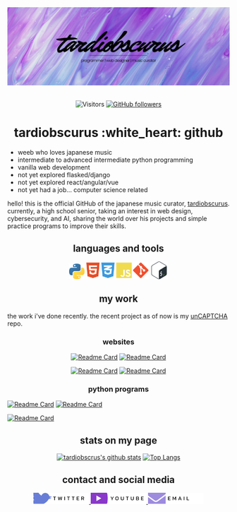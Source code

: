 <img src="main-banner.png" alt="main banner">

<div align="center">

<br/>

![Visitors](https://visitor-badge.laobi.icu/badge?page_id=rafnixg.rafnixg) [![GitHub followers](https://img.shields.io/github/followers/tardiobscurus.svg?style=social&label=Follow&maxAge=2592000)](https://github.com/tardiobscurus?tab=followers)

</div>


<h1 align="center">tardiobscurus :white_heart: github</h1>

- weeb who loves japanese music
- intermediate to advanced intermediate python programming
- vanilla web development
- not yet explored flasked/django
- not yet explored react/angular/vue
- not yet had a job... computer science related

hello! this is the official GitHub of the japanese music curator, [tardiobscurus](https://youtube.com/c/tardiobscurus). currently, a high school senior, taking an interest in web design, cybersecurity, and AI, sharing the world over his projects and simple practice programs to improve their skills.



<h2 align="center">languages and tools</h2>  
<div align="center">
<img src="images/python.svg" height="35px" title="python3"/> <img src="images/html5.svg" height="40px" title="html5"/> <img src="images/css3.svg" height="40px" title="css3"/> <img src="images/js.svg" height="40px" title="js"/> <img src="images/git.svg" height="40px" title="git"> <img src="images/bash.svg" height="40px" title="bash">
</div>



<h2 align="center">my work</h2>

the work i've done recently. the recent project as of now is my [unCAPTCHA](https://github.com/tardiobscurus/unCAPTCHA) repo.

<h3 align="center">websites</h3>

<div align="center">

[![Readme Card](https://github-readme-stats.vercel.app/api/pin/?username=tardiobscurus&repo=japanese-club&theme=midnight-purple)](https://github.com/tardiobscurus/japanese-club) [![Readme Card](https://github-readme-stats.vercel.app/api/pin/?username=tardiobscurus&repo=chs_technology_pathway&theme=midnight-purple)](https://github.com/tardiobscurus/chs_technology_pathway) 

[![Readme Card](https://github-readme-stats.vercel.app/api/pin/?username=tardiobscurus&repo=New-New-Simple-Views&theme=midnight-purple)](https://github.com/tardiobscurus/chs_technology_pathway)
[![Readme Card](https://github-readme-stats.vercel.app/api/pin/?username=tardiobscurus&repo=dadJokes&theme=midnight-purple)](https://github.com/tardiobscurus/dadJokes)

</div>

<h3 align="center">python programs</h3>

<div>

[![Readme Card](https://github-readme-stats.vercel.app/api/pin/?username=tardiobscurus&repo=unCAPTCHA&theme=midnight-purple)](https://github.com/tardiobscurus/unCAPTCHA) [![Readme Card](https://github-readme-stats.vercel.app/api/pin/?username=tardiobscurus&repo=netDet&theme=midnight-purple)](https://github.com/tardiobscurus/netDet)

[![Readme Card](https://github-readme-stats.vercel.app/api/pin/?username=tardiobscurus&repo=pass-gen&theme=midnight-purple)](https://github.com/tardiobscurus/pass-gen)

</div>



<h2 align="center">stats on my page</h2>

<div align="center">

[![tardiobscrus's github stats](https://github-readme-stats.vercel.app/api?username=tardiobscurus&theme=midnight-purple)](https://github.com/anuraghazra/github-readme-stats) [![Top Langs](https://github-readme-stats.vercel.app/api/top-langs/?username=tardiobscurus&layout=compact&theme=midnight-purple)](https://github.com/anuraghazra/github-readme-stats)

</div>



<h2 align="center">contact and social media</h2>

<div align="center">
<a href="https://twitter.com/caecuselegans"><img src="social/twitter.svg" height="25px"></a><a href="https://youtube.com/c/tardiobscurus">
    <img src="social/youtube.svg" height="25px">
</a><a href="mailto:tardiobscurus@hotmail.com">
    <img src="social/email.svg" height="25px">
</a>
</div>

<!-- [![twitter](social/twitter.svg)](https://twitter.com)
[![youtube](social/youtube.svg)](https://twitter.com)
[![twitter](social/email.svg)](https://twitter.com) -->